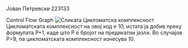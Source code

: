 Јован Петревски 223133

Control Flow Graph
![Сликата](https://github.com/Petrevski-77/SI_2024_lab2_223133/assets/165100112/20ac139a-393f-495e-8360-9035c562efa7)
Цикломатска комплексност
Цикломатската комплексност на овој код е 10, истата ја добив преку формулата P+1, каде што P е бројот на предикатни јазли. Во случајoв P=9, па цикломатската комплексност изнесува 10.
